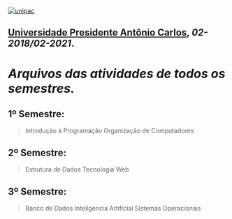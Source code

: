 [![unipac](http://cursosgratuitoscertificado.com//HLIC/fa1f9409ff4841958ad1b5a30de2d26f.gif "UNIPAC")](http://barbacena.site.unipac.br/)
## [Universidade Presidente Antônio Carlos](http://barbacena.site.unipac.br/), _02-2018/02-2021_.

# _Arquivos das atividades de todos os semestres._
 
## 1º Semestre:
  > Introdução à Programação
  > Organização de Computadores

## 2º Semestre:
  > Estrutura de Dados
  > Tecnologia Web

## 3º Semestre:
  > Banco de Dados
  > Inteligência Artificial
  > Sistemas Operacionais
